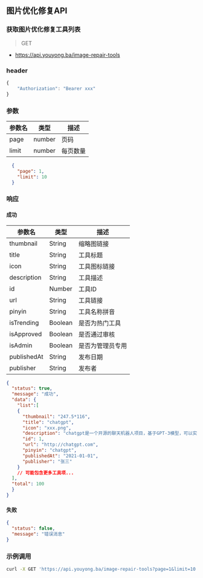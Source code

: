 ## 图片优化修复API
### 获取图片优化修复工具列表

> GET

- https://api.youyong.ba/image-repair-tools

### header

```javascript
{
    "Authorization": "Bearer xxx"
}
```

### 参数

| 参数名 | 类型   | 描述     |
| ------ | ------ | -------- |
| page   | number | 页码     |
| limit  | number | 每页数量 |


```json
  {
    "page": 1,
    "limit": 10
  }
```


### 响应

#### 成功


| 参数名       | 类型    | 描述                               |
| ----------- | ------- | ---------------------------------- |
| thumbnail   | String  | 缩略图链接                         |
| title       | String  | 工具标题                           |
| icon        | String  | 工具图标链接                       |
| description | String  | 工具描述                           |
| id          | Number  | 工具ID                             |
| url         | String  | 工具链接                           |
| pinyin      | String  | 工具名称拼音                       |
| isTrending  | Boolean | 是否为热门工具                     |
| isApproved  | Boolean | 是否通过审核                       |
| isAdmin     | Boolean | 是否为管理员专用                   |
| publishedAt | String  | 发布日期                           |
| publisher   | String  | 发布者                             |




  ```json
  {
    "status": true,
    "message": "成功",
    "data": {
      "list":[
      {
        "thumbnail": "247.5*116",
        "title": "chatgpt",
        "icon": "xxx.png",
        "description": "chatgpt是一个开源的聊天机器人项目，基于GPT-3模型，可以实现自然语言对话和文本生成。",
        "id": 1,
        "url": "http://chatgpt.com",
        "pinyin": "chatgpt",
        "publishedAt": "2021-01-01",
        "publisher": "张三"
      }
      // 可能包含更多工具项...
    ],
    "total": 100
    }
  }
  ```

#### 失败

```json
{
  "status": false,
  "message": "错误消息"
}
```

### 示例调用

```bash
curl -X GET 'https://api.youyong.ba/image-repair-tools?page=1&limit=10'
```









